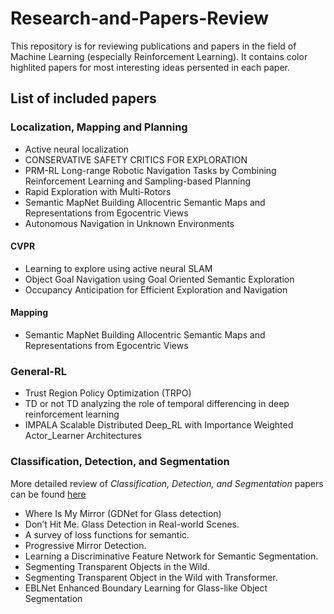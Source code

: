 # Research-and-Papers-Review

This repository is for reviewing publications and papers in the field of Machine Learning (especially Reinforcement Learning).
It contains color highlited papers for most interesting ideas persented in each paper.

## List of included papers
### **Localization, Mapping and Planning**

- Active neural localization
- CONSERVATIVE SAFETY CRITICS FOR EXPLORATION
- PRM-RL Long-range Robotic Navigation Tasks by Combining Reinforcement Learning and Sampling-based Planning
- Rapid Exploration with Multi-Rotors
- Semantic MapNet Building Allocentric Semantic Maps and Representations from Egocentric Views
- Autonomous Navigation in Unknown Environments
#### **CVPR**
- Learning to explore using active neural SLAM
- Object Goal Navigation using Goal Oriented Semantic Exploration
- Occupancy Anticipation for Efficient Exploration and Navigation
#### **Mapping**
- Semantic MapNet Building Allocentric Semantic Maps and Representations from Egocentric Views

### **General-RL**
- Trust Region Policy Optimization (TRPO)
- TD or not TD analyzing the role of temporal differencing in deep reinforcement learning
- IMPALA Scalable Distributed Deep_RL with Importance Weighted Actor_Learner Architectures

### **Classification, Detection, and Segmentation**
More detailed review of *Classification, Detection, and Segmentation* papers can be found [here](Reviewd%20Papers/Classification,%20Detection,%20and%20Segmentation/README.md) 
- Where Is My Mirror (GDNet for Glass detection)
- Don’t Hit Me. Glass Detection in Real-world Scenes.
- A survey of loss functions for semantic.
- Progressive Mirror Detection.
- Learning a Discriminative Feature Network for Semantic Segmentation.
- Segmenting Transparent Objects in the Wild.
- Segmenting Transparent Object in the Wild with Transformer.
- EBLNet Enhanced Boundary Learning for Glass-like Object Segmentation

